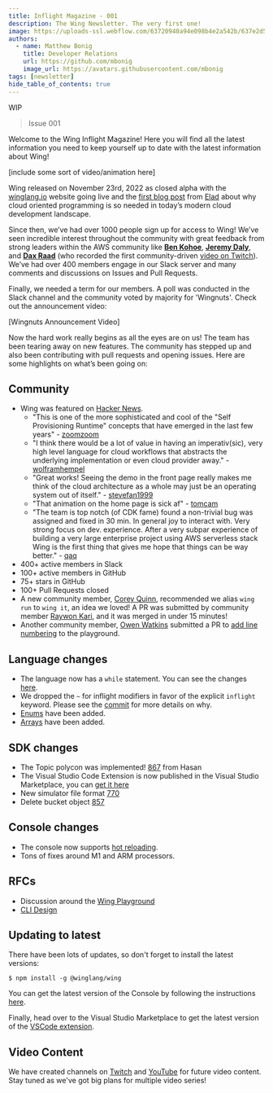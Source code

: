 ```yaml
---
title: Inflight Magazine - 001️
description: The Wing Newsletter. The very first one!
image: https://uploads-ssl.webflow.com/63720940a94e098b4e2a542b/637e2d5495f59f7654160773_Social%20thumbnail.png
authors:
  - name: Matthew Bonig
    title: Developer Relations
    url: https://github.com/mbonig
    image_url: https://avatars.githubusercontent.com/mbonig
tags: [newsletter]
hide_table_of_contents: true
---
```


WIP

> Issue 001


Welcome to the Wing Inflight Magazine! Here you will find all the latest information you need to keep yourself up to 
date with the latest information about Wing!

[include some sort of video/animation here]

Wing released on November 23rd, 2022 as closed alpha with the [winglang.io](https://winglang.io) website going live 
and the [first blog post](https://docs.winglang.io/blog/2022/11/23/manifesto) 
from [Elad](https://www.linkedin.com/in/hackingonstuff/) about why cloud oriented programming is so needed in today’s 
modern cloud development landscape.

Since then, we’ve had over 1000 people sign up for access to Wing! 
We’ve seen incredible interest throughout the community with great feedback from strong leaders within the AWS community like 
**[Ben Kohoe](https://twitter.com/ben11kehoe)**, 
**[Jeremy Daly](https://twitter.com/jeremy_daly)**, 
and **[Dax Raad](https://twitter.com/thdxr)** 
(who recorded the first community-driven [video on Twitch](https://www.twitch.tv/videos/1662688985)). 
We’ve had over 400 members engage in our Slack server and many comments and discussions on Issues and Pull Requests. 

Finally, we needed a term for our members. A poll was conducted in the Slack channel and the community voted by
majority for 'Wingnuts'. Check out the announcement video:

[Wingnuts Announcement Video]

Now the hard work really begins as all the eyes are on us! The team has been tearing away on new features. 
The community has stepped up and also been contributing with pull requests and opening issues. 
Here are some highlights on what’s been going on:

## Community

* Wing was featured on [Hacker News](https://news.ycombinator.com/item?id=34051325).
  * "This is one of the more sophisticated and cool of the "Self Provisioning Runtime" concepts that have emerged 
in the last few years" - [zoomzoom](https://news.ycombinator.com/item?id=340533940)
  * "I think there would be a lot of value in having an imperativ(sic), very high level language for cloud workflows that 
abstracts the underlying implementation or even cloud provider away." - [wolframhempel](https://news.ycombinator.com/item?id=34055556)
  * "Great works! Seeing the demo in the front page really makes me think of the cloud architecture as a whole may 
just be an operating system out of itself." - [stevefan1999](https://news.ycombinator.com/item?id=34054752)
  * "That animation on the home page is sick af" - [tomcam](https://news.ycombinator.com/item?id=34056121)
  * "The team is top notch (of CDK fame) found a non-trivial bug was assigned and fixed in 30 min. In general joy to 
interact with. Very strong focus on dev. experience. After a very subpar experience of building a very large enterprise 
project using AWS serverless stack Wing is the first thing that gives me hope that things can be way better." - [qaq](https://news.ycombinator.com/item?id=34053585)
* 400+ active members in Slack
* 100+ active members in GitHub
* 75+ stars in GitHub
* 100+ Pull Requests closed
* A new community member, [Corey Quinn](https://twitter.com/QuinnyPig), recommended we alias `wing run` to `wing it`, 
an idea we loved! A PR was submitted by community member [Raywon Kari](https://github.com/raywonkari), 
and it was merged in under 15 minutes!
* Another community member, [Owen Watkins](https://github.com/ogre14t) submitted a PR 
to [add line numbering](https://github.com/winglang/wing/pull/928) to the playground.

## Language changes

* The language now has a `while` statement. You can see the changes [here](https://github.com/winglang/wing/commit/12a9c8a48459ae3e533900208e4d749eba369631).
* We dropped the `~` for inflight modifiers in favor of the explicit `inflight` keyword. Please see the [commit](https://github.com/winglang/wing/commit/a382b5582584b64b85ba0627940813225a0d489d) for more details on why.
* [Enums](https://github.com/winglang/wing/pull/273) have been added.
* [Arrays](https://github.com/winglang/wing/pull/824) have been added.

## SDK changes

* The Topic polycon was implemented! [867](https://github.com/winglang/wing/pull/867) from Hasan
* The Visual Studio Code Extension is now published in the Visual Studio Marketplace, you can [get it here](https://marketplace.visualstudio.com/items?itemName=Monada.vscode-wing)
* New simulator file format [770](https://github.com/winglang/wing/pull/770)
* Delete bucket object [857](https://github.com/winglang/wing/pull/857)

## Console changes

* The console now supports [hot reloading](https://www.youtube.com/watch?v=TvrGgGffLOc).
* Tons of fixes around M1 and ARM processors.

## RFCs

* Discussion around the [Wing Playground](https://github.com/winglang/wing/issues/451)
* [CLI Design](https://github.com/winglang/wing/issues/258)

## Updating to latest

There have been lots of updates, so don't forget to install the latest versions:

```shell    
$ npm install -g @winglang/wing
```

You can get the latest version of the Console by following the instructions [here](https://docs.winglang.io/getting-started/installation#wing-console).

Finally, head over to the Visual Studio Marketplace to get the latest version of the [VSCode extension](https://marketplace.visualstudio.com/items?itemName=Monada.vscode-wing).

## Video Content

We have created channels on [Twitch](https://www.twitch.tv/winglangio) and [YouTube](https://www.youtube.com/@winglangio
) for future video content. Stay tuned as we've got big plans for 
multiple video series!
